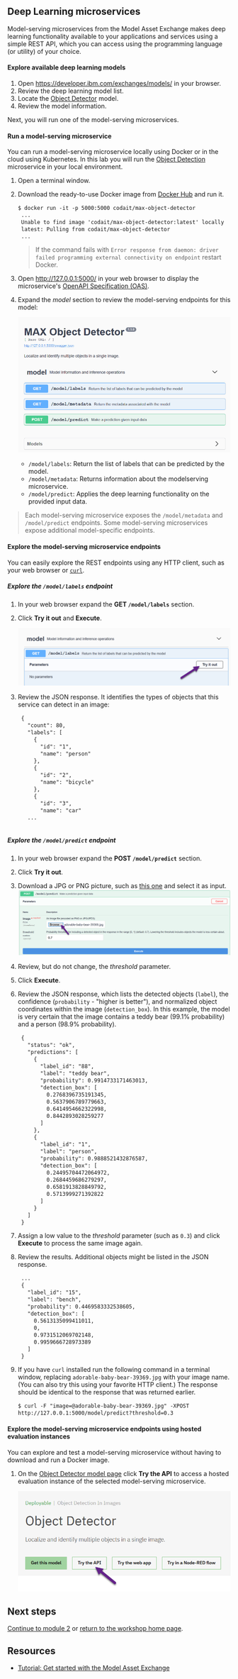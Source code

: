 ## Deep Learning microservices

Model-serving microservices from the Model Asset Exchange makes deep learning functionality available to your applications and services using a simple REST API, which you can access using the programming language (or utility) of your choice.

#### Explore available deep learning models
 
1. Open https://developer.ibm.com/exchanges/models/ in your browser.
1. Review the deep learning model list.
1. Locate the [Object Detector](https://developer.ibm.com/exchanges/models/all/max-object-detector/) model.
1. Review the model information.

Next, you will run one of the model-serving microservices.

#### Run a model-serving microservice

You can run a model-serving microservice locally using Docker or in the cloud using Kubernetes. In this lab you will run the [Object Detection](https://developer.ibm.com/exchanges/models/all/max-object-detector/) microservice in your local environment.

1. Open a terminal window.
1. Download the ready-to-use Docker image from [Docker Hub](https://hub.docker.com/r/codait/max-object-detector) and run it.

   ```
   $ docker run -it -p 5000:5000 codait/max-object-detector
    ...
    Unable to find image 'codait/max-object-detector:latest' locally
    latest: Pulling from codait/max-object-detector
    ...
   ```
   
   > If the command fails with `Error response from daemon: driver failed programming external connectivity on endpoint` restart Docker.
   
 1. Open http://127.0.0.1:5000/ in your web browser to display the microservice's [OpenAPI Specification (OAS)](https://www.openapis.org/about). 
 
 1. Expand the *model* section to review the model-serving endpoints for this model:

    ![OpenAPI specification](img/open_api_spec.png)


    * `/model/labels`: Return the list of labels that can be predicted by the model. 
    * `/model/metadata`: Returns information about the modelserving microservice.
    * `/model/predict`: Applies the deep learning functionality on the provided input data.

   > Each model-serving microservice exposes the `/model/metadata` and `/model/predict` endpoints. Some model-serving microservices expose additional model-specific endpoints.
 
#### Explore the model-serving microservice endpoints

You can easily explore the REST endpoints using any HTTP client, such as your web browser or [`curl`](https://curl.haxx.se/).

##### Explore the `/model/labels` endpoint

1. In your web browser expand the **GET `/model/labels`** section.
1. Click **Try it out** and **Execute**.

   ![Try it out](img/try_it_out.png)
1. Review the JSON response. It identifies the types of objects that this service can detect in an image:
   ```
    {
      "count": 80,
      "labels": [
        {
          "id": "1",
          "name": "person"
        },
        {
          "id": "2",
          "name": "bicycle"
        },
        {
          "id": "3",
          "name": "car"
      ...
     
   ```
 
 ##### Explore the `/model/predict` endpoint

1. In your web browser expand the **POST `/model/predict`** section.
1. Click **Try it out**.
1. Download a JPG or PNG picture, such as [this one](https://www.pexels.com/photo/wood-bridge-cute-sitting-39369/) and select it as input.
   ![Try model prediction](img/try_model_predict.png)

1. Review, but do not change, the _threshold_ parameter.
1. Click **Execute**.
1. Review the JSON response, which lists the detected objects (`label`), the confidence (`probability` - "higher is better"), and normalized object coordinates within the image (`detection_box`). In this example, the model is very certain that the image contains a  teddy bear (99.1% probability) and a person (98.9% probability).

   ```
    {
      "status": "ok",
      "predictions": [
        {
          "label_id": "88",
          "label": "teddy bear",
          "probability": 0.9914733171463013,
          "detection_box": [
            0.2768396735191345,
            0.5637906789779663,
            0.6414954662322998,
            0.8442893028259277
          ]
        },
        {
          "label_id": "1",
          "label": "person",
          "probability": 0.9888521432876587,
          "detection_box": [
            0.24495704472064972,
            0.2684459686279297,
            0.6581913828849792,
            0.5713999271392822
          ]
        }
      ]
    }
   ```
1. Assign a low value to the _threshold_ parameter (such as `0.3`) and click **Execute** to process the same image again.
1. Review the results. Additional objects might be listed in the JSON response.
   ```
    ...
    {
      "label_id": "15",
      "label": "bench",
      "probability": 0.4469583332538605,
      "detection_box": [
        0.5613135099411011,
        0,
        0.9731512069702148,
        0.9959666728973389
      ]
    }   
   ```
   
1. If you have `curl` installed run the following command in a terminal window, replacing `adorable-baby-bear-39369.jpg` with your image name. (You can also try this using your favorite HTTP client.) The response should be identical to the response that was returned earlier.
   ```
   $ curl -F "image=@adorable-baby-bear-39369.jpg" -XPOST http://127.0.0.1:5000/model/predict?threshold=0.3
   ```

#### Explore the model-serving microservice endpoints using hosted evaluation instances

You can explore and test a model-serving microservice without having to download and run a Docker image. 

1. On the [Object Detector model page](https://developer.ibm.com/exchanges/models/all/max-object-detector/) click **Try the API** to access a hosted evaluation instance of the selected model-serving microservice.

   ![Try the API](img/try_the_api.png)

## Next steps

[Continue to module 2](/module_2/) or [return to the workshop home page](/).

## Resources

  - [Tutorial: Get started with the Model Asset Exchange](https://developer.ibm.com/tutorials/getting-started-with-the-ibm-code-model-asset-exchange/)
